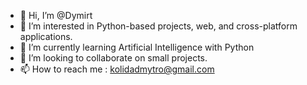 - 👋 Hi, I’m @Dymirt 
- 👀 I’m interested in Python-based projects, web, and cross-platform applications.
- 🌱 I’m currently learning Artificial Intelligence with Python
- 💞️ I’m looking to collaborate on small projects.
- 📫 How to reach me : kolidadmytro@gmail.com


